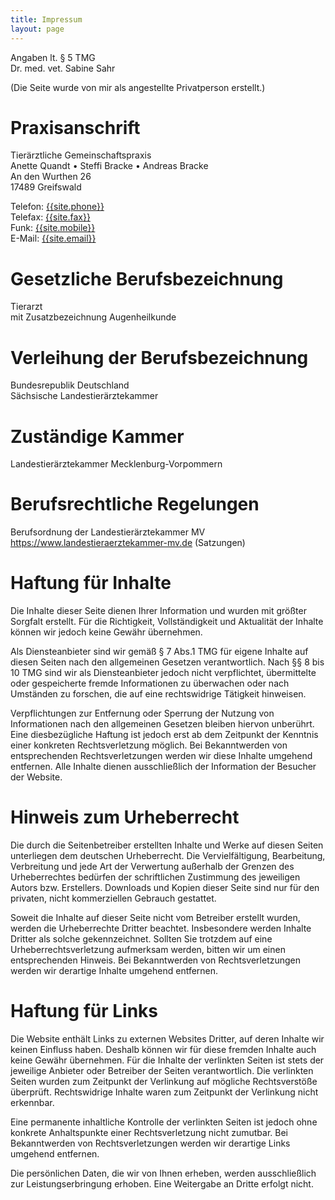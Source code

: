 ```yaml
---
title: Impressum
layout: page
---
```


Angaben lt. § 5 TMG<br/>
Dr. med. vet. Sabine Sahr

(Die Seite wurde von mir als angestellte Privatperson erstellt.)

# Praxisanschrift

Tierärztliche Gemeinschaftspraxis<br/>
Anette Quandt • Steffi Bracke • Andreas Bracke<br/>
An den Wurthen 26<br/>
17489 Greifswald

Telefon:  <a href="tel:{{site.phone}}" target="_blank">{{site.phone}}</a><br/>
Telefax: <a href="tel:{{site.fax}}" target="_blank">{{site.fax}}</a><br/>
Funk: 	<a href="tel:{{site.mobile}}" target="_blank">{{site.mobile}}</a><br/>
E-Mail: <a href="mailto:{{site.email}}">{{site.email}}</a>

# Gesetzliche Berufsbezeichnung

Tierarzt<br/>
mit Zusatzbezeichnung Augenheilkunde 

# Verleihung der Berufsbezeichnung

Bundesrepublik Deutschland<br/>
Sächsische Landestierärztekammer 

# Zuständige Kammer

Landestierärztekammer Mecklenburg-Vorpommern

# Berufsrechtliche Regelungen 

Berufsordnung der Landestierärztekammer MV<br/>
https://www.landestieraerztekammer-mv.de (Satzungen)

# Haftung für Inhalte

Die Inhalte dieser Seite dienen Ihrer Information und wurden mit größter Sorgfalt erstellt. Für die Richtigkeit, Vollständigkeit und Aktualität der Inhalte können wir jedoch keine Gewähr übernehmen.

Als Diensteanbieter sind wir gemäß § 7 Abs.1 TMG für eigene Inhalte auf diesen Seiten nach den allgemeinen Gesetzen verantwortlich. Nach §§ 8 bis 10 TMG sind wir als Diensteanbieter jedoch nicht verpflichtet, übermittelte oder gespeicherte fremde Informationen zu überwachen oder nach Umständen zu forschen, die auf eine rechtswidrige Tätigkeit hinweisen.

Verpflichtungen zur Entfernung oder Sperrung der Nutzung von Informationen nach den allgemeinen Gesetzen bleiben hiervon unberührt. Eine diesbezügliche Haftung ist jedoch erst ab dem Zeitpunkt der Kenntnis einer konkreten Rechtsverletzung möglich. Bei Bekanntwerden von entsprechenden Rechtsverletzungen werden wir diese Inhalte umgehend entfernen.
Alle Inhalte dienen ausschließlich der Information der Besucher der Website.

# Hinweis zum Urheberrecht

Die durch die Seitenbetreiber erstellten Inhalte und Werke auf diesen Seiten unterliegen dem deutschen Urheberrecht. Die Vervielfältigung, Bearbeitung, Verbreitung und jede Art der Verwertung außerhalb der Grenzen des Urheberrechtes bedürfen der schriftlichen Zustimmung des jeweiligen Autors bzw. Erstellers. Downloads und Kopien dieser Seite sind nur für den privaten, nicht kommerziellen Gebrauch gestattet.

Soweit die Inhalte auf dieser Seite nicht vom Betreiber erstellt wurden, werden die Urheberrechte Dritter beachtet. Insbesondere werden Inhalte Dritter als solche gekennzeichnet. Sollten Sie trotzdem auf eine Urheberrechtsverletzung aufmerksam werden, bitten wir um einen entsprechenden Hinweis. Bei Bekanntwerden von Rechtsverletzungen werden wir derartige Inhalte umgehend entfernen.

# Haftung für Links

Die Website enthält Links zu externen Websites Dritter, auf deren Inhalte wir keinen Einfluss haben. Deshalb können wir für diese fremden Inhalte auch keine Gewähr übernehmen. Für die Inhalte der verlinkten Seiten ist stets der jeweilige Anbieter oder Betreiber der Seiten verantwortlich. Die verlinkten Seiten wurden zum Zeitpunkt der Verlinkung auf mögliche Rechtsverstöße überprüft. Rechtswidrige Inhalte waren zum Zeitpunkt der Verlinkung nicht erkennbar.

Eine permanente inhaltliche Kontrolle der verlinkten Seiten ist jedoch ohne konkrete Anhaltspunkte einer Rechtsverletzung nicht zumutbar. Bei Bekanntwerden von Rechtsverletzungen werden wir derartige Links umgehend entfernen.

Die persönlichen Daten, die wir von Ihnen erheben, werden ausschließlich zur Leistungserbringung erhoben. Eine Weitergabe an Dritte erfolgt nicht.
